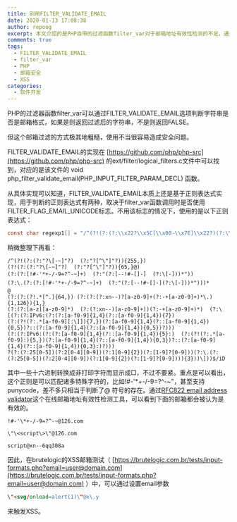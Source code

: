 ```yaml
---
title: 别用FILTER_VALIDATE_EMAIL
date: 2020-01-13 17:08:38
author: repoog
excerpt: 本文介绍的是PHP自带的过滤函数filter_var对于邮箱地址有效性检测的不足，通过构造特殊的邮箱地址，可以绕过该过滤函数的邮箱检测机制，从而触发XSS漏洞。
comments: true
tags:
  - FILTER_VALIDATE_EMAIL
  - filter_var
  - PHP
  - 邮箱安全
  - XSS
categories:
  - 软件开发
---
```


PHP的过滤器函数filter\_var可以通过FILTER\_VALIDATE\_EMAIL选项判断字符串是否是邮箱格式，如果是则返回过滤后的字符串，不是则返回FALSE。

但这个邮箱过滤的方式极其地粗糙，使用不当很容易造成安全问题。

FILTER\_VALIDATE\_EMAIL的实现在 [https://github.com/php/php-src](https://github.com/php/php-src) 的ext/filter/logical\_filters.c文件中可以找到，对应的是该文件的 void php\_filter\_validate\_email(PHP\_INPUT\_FILTER\_PARAM\_DECL) 函数。

从具体实现可以知道，FILTER\_VALIDATE\_EMAIL本质上还是基于正则表达式实现，用于判断的正则表达式有两种，取决于filter\_var函数调用时是否使用FILTER\_FLAG\_EMAIL\_UNICODE标志。不用该标志的情况下，使用的是以下正则表达式：

``` C
const char regexp1[] = "/^(?!(?:(?:\\x22?\\x5C[\\x00-\\x7E]\\x22?)(?:\\x22?[^\\x5C\\x22]\\x22?)){255,})(?!(?:(?:\\x22?\\x5C[\\x00-\\x7E]\\x22?)(?:\\x22?[^\\x5C\\x22]\\x22?)){65,}@)(?:(?:[\\x21\\x23-\\x27\\x2A\\x2B\\x2D\\x2F-\\x39\\x3D\\x3F\\x5E-\\x7E]+)(?:\\x22(?:[\\x01-\\x08\\x0B\\x0C\\x0E-\\x1F\\x21\\x23-\\x5B\\x5D-\\x7F](?:\\x5C[\\x00-\\x7F]))*\\x22))(?:\\.(?:(?:[\\x21\\x23-\\x27\\x2A\\x2B\\x2D\\x2F-\\x39\\x3D\\x3F\\x5E-\\x7E]+)(?:\\x22(?:[\\x01-\\x08\\x0B\\x0C\\x0E-\\x1F\\x21\\x23-\\x5B\\x5D-\\x7F](?:\\x5C[\\x00-\\x7F]))*\\x22)))*@(?:(?:(?!.*[^.]{64,})(?:(?:(?:xn--)?[a-z0-9]+(?:-+[a-z0-9]+)*\\.){1,126}){1,}(?:(?:[a-z][a-z0-9]*)(?:(?:xn--)[a-z0-9]+))(?:-+[a-z0-9]+)*)(?:\\[(?:(?:IPv6:(?:(?:[a-f0-9]{1,4}(?::[a-f0-9]{1,4}){7})(?:(?!(?:.*[a-f0-9][:\\]]){7,})(?:[a-f0-9]{1,4}(?::[a-f0-9]{1,4}){0,5})?::(?:[a-f0-9]{1,4}(?::[a-f0-9]{1,4}){0,5})?)))(?:(?:IPv6:(?:(?:[a-f0-9]{1,4}(?::[a-f0-9]{1,4}){5}:)(?:(?!(?:.*[a-f0-9]:){5,})(?:[a-f0-9]{1,4}(?::[a-f0-9]{1,4}){0,3})?::(?:[a-f0-9]{1,4}(?::[a-f0-9]{1,4}){0,3}:)?)))?(?:(?:25[0-5])(?:2[0-4][0-9])(?:1[0-9]{2})(?:[1-9]?[0-9]))(?:\\.(?:(?:25[0-5])(?:2[0-4][0-9])(?:1[0-9]{2})(?:[1-9]?[0-9]))){3}))\\]))$/iD";
```

稍微整理下再看：

```
/^(?!(?:(?:"?\[-~]"?)  (?:"?[^\"]"?)){255,})
(?!(?:(?:"?\[-~]"?)  (?:"?[^\"]"?)){65,}@)
(?:(?:[!#-'*+-/-9=?^-~]+)  (?:"(?:[--!#-[]-]  (?:\[-]))*"))
(?:\.(?:(?:[!#-'*+-/-9=?^-~]+)  (?:"(?:[--!#-[]-](?:\[-]))*")))*
@
(?:(?:(?!.*[^.]{64,}) (?:(?:(?:xn--)?[a-z0-9]+(?:-+[a-z0-9]+)*\.){1,126}){1,}
(?:(?:[a-z][a-z0-9]*)  (?:(?:xn--)[a-z0-9]+))(?:-+[a-z0-9]+)*)  (?:\[(?:(?:IPv6:(?:(?:[a-f0-9]{1,4}(?::[a-f0-9]{1,4}){7})  
(?:(?!(?:.*[a-f0-9][:\]]){7,})(?:[a-f0-9]{1,4}(?::[a-f0-9]{1,4}){0,5})?::(?:[a-f0-9]{1,4}(?::[a-f0-9]{1,4}){0,5})?)))  
(?:(?:IPv6:(?:(?:[a-f0-9]{1,4}(?::[a-f0-9]{1,4}){5}:)  (?:(?!(?:.*[a-f0-9]:){5,})(?:[a-f0-9]{1,4}(?::[a-f0-9]{1,4}){0,3})?::(?:[a-f0-9]{1,4}(?::[a-f0-9]{1,4}){0,3}:)?)))
?(?:(?:25[0-5])(?:2[0-4][0-9])(?:1[0-9]{2})(?:[1-9]?[0-9]))(?:\.(?:(?:25[0-5])(?:2[0-4][0-9])(?:1[0-9]{2})(?:[1-9]?[0-9]))){3}))\]))$/iD
```

其中一些十六进制转换成非打印字符而显示成□，不过不要紧。重点是可以看出，这个正则是可以匹配诸多特殊字符的，比如!#-\'\*+-/-9=?^-\~\"，甚至支持punycode，差不多只相当于判断了@ 符号的存在。通过[RFC822 email address validator](http://sphinx.mythic-beasts.com/~pdw/cgi-bin/emailvalidate)这个在线邮箱地址有效性检测工具，可以看到下面的邮箱都会被认为是有效的。

```
!#-'\*+-/-9=?^-~@126.com
```

```
\"\<script\>\"@126.com
```

```
script@xn--6qq308a
```

因此，在brutelogic的XSS邮箱测试（ [https://brutelogic.com.br/tests/input-formats.php?email=user@domain.com](https://brutelogic.com.br/tests/input-formats.php?email=user@domain.com) ）中，可以通过设置email参数

``` HTML
\"<svg/onload=alert(1)\"@x\.y
```

来触发XSS。